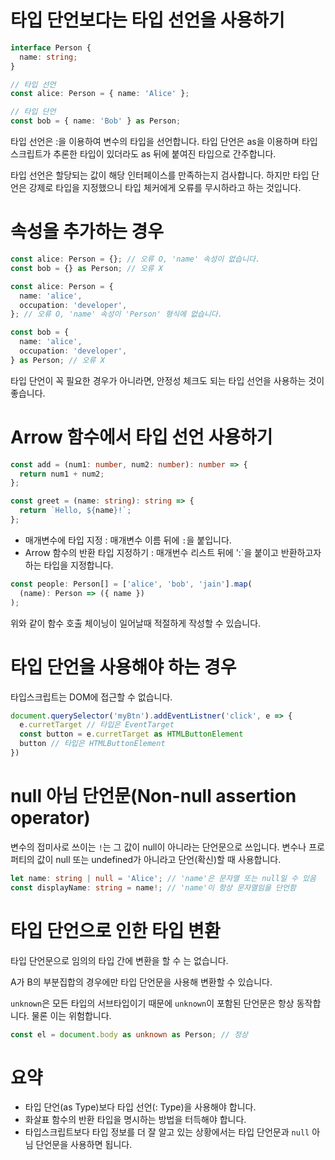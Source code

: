 # 타입 단언보다는 타입 선언을 사용하기

```typescript
interface Person {
  name: string;
}

// 타입 선언
const alice: Person = { name: 'Alice' };

// 타입 단언
const bob = { name: 'Bob' } as Person;
```

타입 선언은 :을 이용하여 변수의 타입을 선언합니다.
타입 단언은 as을 이용하며 타입스크립트가 추론한 타입이 있더라도 as 뒤에 붙여진 타입으로 간주합니다.

타입 선언은 할당되는 값이 해당 인터페이스를 만족하는지 검사합니다. 하지만 타입 단언은 강제로 타입을 지정했으니 타입 체커에게 오류를 무시하라고 하는 것입니다.

# 속성을 추가하는 경우

```ts
const alice: Person = {}; // 오류 O, 'name' 속성이 없습니다.
const bob = {} as Person; // 오류 X

const alice: Person = {
  name: 'alice',
  occupation: 'developer',
}; // 오류 O, 'name' 속성이 'Person' 형식에 없습니다.

const bob = {
  name: 'alice',
  occupation: 'developer',
} as Person; // 오류 X
```

타입 단언이 꼭 필요한 경우가 아니라면, 안정성 체크도 되는 타입 선언을 사용하는 것이 좋습니다.

# Arrow 함수에서 타입 선언 사용하기

```ts
const add = (num1: number, num2: number): number => {
  return num1 + num2;
};

const greet = (name: string): string => {
  return `Hello, ${name}!`;
};
```

- 매개변수에 타입 지정 : 매개변수 이름 뒤에 `:`을 붙입니다.
- Arrow 함수의 반환 타입 지정하기 : 매개번수 리스트 뒤에 ':`을 붙이고 반환하고자 하는 타입을 지정합니다.

```ts
const people: Person[] = ['alice', 'bob', 'jain'].map(
  (name): Person => ({ name })
);
```

위와 같이 함수 호출 체이닝이 일어날때 적절하게 작성할 수 있습니다.

# 타입 단언을 사용해야 하는 경우

타입스크립트는 DOM에 접근할 수 없습니다.

```js
document.querySelector('myBtn').addEventListner('click', e => {
  e.curretTarget // 타입은 EventTarget
  const button = e.curretTarget as HTMLButtonElement
  button // 타입은 HTMLButtonElement
})
```

# null 아님 단언문(Non-null assertion operator)

변수의 접미사로 쓰이는 `!`는 그 값이 null이 아니라는 단언문으로 쓰입니다.
변수나 프로퍼티의 값이 null 또는 undefined가 아니라고 단언(확신)할 때 사용합니다.

```ts
let name: string | null = 'Alice'; // 'name'은 문자열 또는 null일 수 있음
const displayName: string = name!; // 'name'이 항상 문자열임을 단언함
```

# 타입 단언으로 인한 타입 변환

타입 단언문으로 임의의 타입 간에 변환을 할 수 는 없습니다.

A가 B의 부분집합의 경우에만 타입 단언문을 사용해 변환할 수 있습니다.

`unknown`은 모든 타입의 서브타입이기 때문에 `unknown`이 포함된 단언문은 항상 동작합니다. 물론 이는 위험합니다.

```ts
const el = document.body as unknown as Person; // 정상
```

# 요약

- 타입 단언(as Type)보다 타입 선언(: Type)을 사용해야 합니다.
- 화살표 함수의 반환 타입을 명시하는 방법을 터득해야 합니다.
- 타입스크립트보다 타입 정보를 더 잘 알고 있는 상황에서는 타입 단언문과 `null` 아님 단언문을 사용하면 됩니다.

